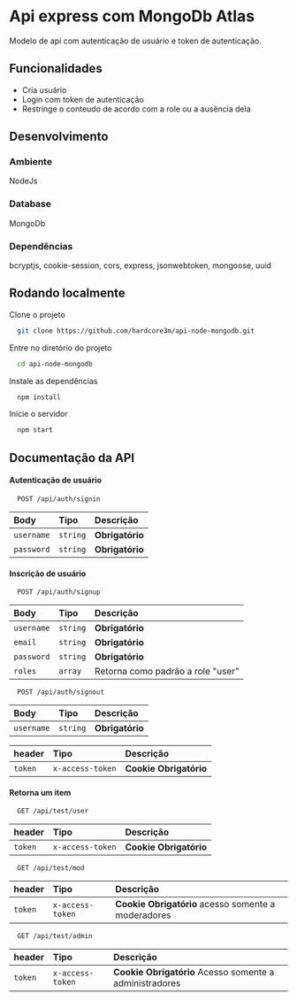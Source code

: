 
# Api express com MongoDb Atlas

Modelo de api com autenticação de usuário e token de autenticação.

## Funcionalidades

- Cria usuário
- Login com token de autenticação
- Restringe o conteudo de acordo com a role ou a ausência dela

## Desenvolvimento

### Ambiente
NodeJs
### Database
MongoDb
### Dependências
bcryptjs, cookie-session, cors, express, jsonwebtoken, mongoose, uuid


## Rodando localmente

Clone o projeto

```bash
  git clone https://github.com/hardcore3m/api-node-mongodb.git
```

Entre no diretório do projeto

```bash
  cd api-node-mongodb
```

Instale as dependências

```bash
  npm install
```

Inicie o servidor

```bash
  npm start
```


## Documentação da API

#### Autenticação de usuário

```http
  POST /api/auth/signin
```

| Body   | Tipo       | Descrição                           |
| :---------- | :--------- | :---------------------------------- |
| `username` | `string` | **Obrigatório**  |
| `password` | `string` | **Obrigatório**  |

#### Inscrição de usuário

```http
  POST /api/auth/signup
```

| Body   | Tipo       | Descrição                           |
| :---------- | :--------- | :---------------------------------- |
| `username` | `string` | **Obrigatório**  |
| `email` | `string` | **Obrigatório**  |
| `password` | `string` | **Obrigatório**  |
| `roles` | `array` | Retorna como padrão a role "user"  |

```http
  POST /api/auth/signout
```

| Body   | Tipo       | Descrição                           |
| :---------- | :--------- | :---------------------------------- |
| `username` | `string` | **Obrigatório**  |

| header   | Tipo       | Descrição                           |
| :---------- | :--------- | :---------------------------------- |
| `token` | `x-access-token` | **Cookie Obrigatório**  |


#### Retorna um item

```http
  GET /api/test/user
```

| header   | Tipo       | Descrição                           |
| :---------- | :--------- | :---------------------------------- |
| `token` | `x-access-token` | **Cookie Obrigatório**  |

```http
  GET /api/test/mod
```

| header   | Tipo       | Descrição                           |
| :---------- | :--------- | :---------------------------------- |
| `token` | `x-access-token` | **Cookie Obrigatório** acesso somente a moderadores  |

```http
  GET /api/test/admin
```

| header   | Tipo       | Descrição                           |
| :---------- | :--------- | :---------------------------------- |
| `token` | `x-access-token` | **Cookie Obrigatório** Acesso somente a administradores  |



